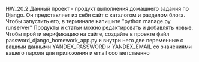 HW_20.2
Данный проект - продукт выполнения домашнего задания по Django.
Он представляет из себя сайт с каталогом и разделом блога.
Чтобы запустить его, в терминале напишите "python manage.py runserver"
Продукты и статьи можно редактировать и добавлять новые. 
Чтобы пройти верификацию на сайте, создайте в проекте файл password_django_homework_app.py и внутри него две переменные с вашими данными YANDEX_PASSWORD и YANDEX_EMAIL со значениями вашего пароля для приложения и email соответственно
